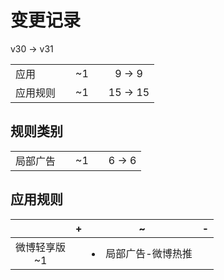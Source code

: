# 变更记录

v30 -> v31

||||||
|-|:-:|:-:|:-:|:-:|
|应用||~1||9 -> 9|
|应用规则||~1||15 -> 15|

## 规则类别

||||||
|-|:-:|:-:|:-:|:-:|
|局部广告||~1||6 -> 6|

## 应用规则

||+|~|-|
|:-:|-|-|-|
|微博轻享版<br>~1||<li>局部广告-微博热推||
